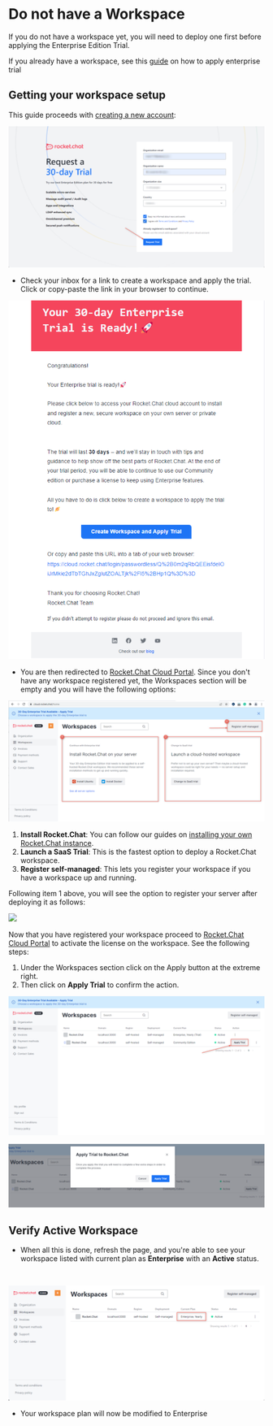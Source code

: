 # Do not have a Workspace

If you do not have a workspace yet, you will need to deploy one first before applying the Enterprise Edition Trial.

If you already have a workspace, see this [guide](has-workspace.md) on how to apply enterprise trial&#x20;

## Getting your workspace setup

This guide proceeds with [creating a new account](https://cloud.rocket.chat/trial/ee):

![](<../../.gitbook/assets/image (554).png>)

* Check your inbox for a link to create a workspace and apply the trial. Click or copy-paste the link in your browser to continue.

![](<../../.gitbook/assets/image (715).png>)

* You are then redirected to [Rocket.Chat Cloud Portal](https://cloud.rocket.chat/). Since you don't have any workspace registered yet, the Workspaces section will be empty and you will have the following options:

![](<../../.gitbook/assets/image (823).png>)

1. **Install Rocket.Chat**: You can follow our guides on [installing your own Rocket.Chat instance](../../deploy/prepare-for-your-deployment/).
2. **Launch a SaaS Trial**: This is the fastest option to deploy a Rocket.Chat workspace.
3. **Register self-managed**: This lets you register your workspace if you have a workspace up and running.

Following item 1 above, you will see the option to register your server after deploying it as follows:

![](https://lh6.googleusercontent.com/aymgd-YyVLVzbWt6Z8PQSHkX5kGDSYG8YgPzt8zYd3O8D4WTMabsEpCKJj68NCUOMDdvfPpwtG5KCW70uppBNkRJKp3DNMRVAXJ2QaEkTjSoplk7fSoUycycUg0EKLxGT1lNicrh2QHEbq\_pYw)

Now that you have registered your workspace proceed to [Rocket.Chat Cloud Portal](https://cloud.rocket.chat/) to activate the license on the workspace. See the following steps:

1. Under the Workspaces section click on the Apply button at the extreme right.
2. Then click on **Apply Trial** to confirm the action.

![](<../../.gitbook/assets/image (739).png>)

![](<../../.gitbook/assets/image (1255).png>)



## Verify Active Workspace

* When all this is done, refresh the page, and you're able to see your workspace listed with current plan as **Enterprise** with an **Active** status.

​

![](<../../.gitbook/assets/image (309).png>)

* Your workspace plan will now be modified to Enterprise
